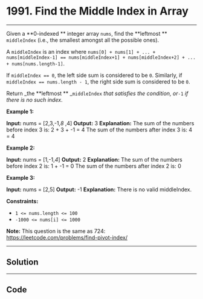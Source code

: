 # 1991. Find the Middle Index in Array

---

Given a **0-indexed ** integer array `nums`, find the **leftmost ** `middleIndex` (i.e., the smallest amongst all the possible ones).

A `middleIndex` is an index where `nums[0] + nums[1] + ... + nums[middleIndex-1] == nums[middleIndex+1] + nums[middleIndex+2] + ... + nums[nums.length-1]`.

If `middleIndex == 0`, the left side sum is considered to be `0`. Similarly, if `middleIndex == nums.length - 1`, the right side sum is considered to be `0`.

Return _the **leftmost ** _`middleIndex` _that satisfies the condition, or_`-1` _if there is no such index_.

 

**Example 1:**


**Input:** nums = [2,3,-1,_8_ ,4]
**Output:** 3
**Explanation:** The sum of the numbers before index 3 is: 2 + 3 + -1 = 4
The sum of the numbers after index 3 is: 4 = 4


**Example 2:**


**Input:** nums = [1,-1,_4_]
**Output:** 2
**Explanation:** The sum of the numbers before index 2 is: 1 + -1 = 0
The sum of the numbers after index 2 is: 0


**Example 3:**


**Input:** nums = [2,5]
**Output:** -1
**Explanation:** There is no valid middleIndex.


 

**Constraints:**

  * `1 <= nums.length <= 100`
  * `-1000 <= nums[i] <= 1000`



 

**Note:** This question is the same as 724: <https://leetcode.com/problems/find-pivot-index/>

---

## Solution



---

## Code
```python


```